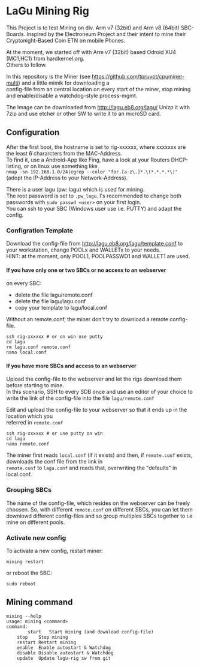 # LaGu Mining Rig

This Project is to test Mining on div. Arm v7 (32bit) and Arm v8 (64bit) SBC-Boards.
Inspired by the Electroneum Project and their intent to mine their Cryptonight-Based Coin ETN on mobile Phones.

At the moment, we started off with Arm v7 (32bit) based Odroid XU4 (MC1,HC1) from hardkernel.org.  
Others to follow.

In this repository is the Miner (see https://github.com/tpruvot/cpuminer-multi) and a little mimik for downloading a  
config-file from an central location on every start of the miner, stop mining and enable/disable a watchdog-style process-mgmt.  

The Image can be downloaded from http://lagu.eb8.org/lagu/
Unizp it with 7zip and use etcher or other SW to write it to an microSD card.


## Configuration
After the first boot, the hostname is set to rig-xxxxxx, where xxxxxxx are the least 6 chararcters from the MAC-Address.  
To find it, use a Android-App like Fing, have a look at your Routers DHCP-listing, or on linux use something like  
```nmap -sn 192.168.1.0/24|egrep --color "for.[a-z\.]*.\(*.*.*.*\)"``` (adopt the IP-Address to your Network-Address).  

There is a user lagu (pw: lagu) which is used for mining.  
The root password is set to ```.pw_lagu```. I's recommended to change both passwords with ```sudo passwd <user>``` on your first login.  
You can ssh to your SBC (Windows user use i.e. PUTTY) and adapt the config.

### Configration Template
Download the config-file from http://lagu.eb8.org/lagu/template.conf to your workstation, change POOLx and WALLETx to your needs.  
HINT: at the moment, only POOL1, POOLPASSWD1 and WALLET1 are used.


#### If you have only one or two SBCs or no access to an webserver  
on every SBC:  
* delete the file lagu/remote.conf  
* delete the file lagu/lagu.conf  
* copy your template to lagu/local.conf  

Without an remote.conf, the miner don't try to download a remote config-file.


```
ssh rig-xxxxxx # or on win use putty
cd lagu
rm lagu.conf remote.conf
nano local.conf
```

#### If you have more SBCs and access to an webserver
Upload the config-file to the webserver and let the rigs download them before starting to mine.  
In this scenario, SSH to every SDB once and use an editor of your choice to write the link of the config-file 
into the file ```lagu/remote.conf```  

Edit and upload the config-file to your webserver so that it ends up in the location which you  
referred in ```remote.conf```  

```
ssh rig-xxxxxx # or use putty on win
cd lagu
nano remote.conf
```

The miner first reads ```local.conf``` (if it exists) and then, if ```remote.conf``` exists, downloads the conf file from the link in  
```remote.conf``` to ```lagu.conf``` and reads that, overwriting the "defaults" in local.conf.


### Grouping SBCs
The name of the config-file, which resides on the webserver can be freely choosen. So, with different ```remote.conf``` on different SBCs, 
you can let them downlowd different config-files and so group multiples SBCs together to i.e mine on different pools.


### Activate new config
To activate a new config, restart miner:  
```
mining restart
```

or reboot the SBC:

```
sudo reboot
```


## Mining command

```
mining --help
usage: mining <command>
command:
        start   Start mining (and download config-file)
	stop    Stop mining
	restart Restart mining
	enable  Enable autostart & Watchdog
	disable Disable autostart & Watchdog
	update  Update lagu-rig sw from git
```

